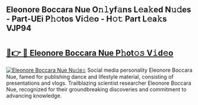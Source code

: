 ## Eleonore Boccara Nue O𝚗𝚕yf𝚊ns L𝚎a𝚔ed N𝚞𝚍es - Part-UEi P𝚑𝚘tos Vi𝚍𝚎o - H𝚘𝚝 Part L𝚎a𝚔s VJP94

# <h2><a href="http://kf4dfg.oniu.top/?m=Eleonore+Boccara+Nue">🔗👉 🔴 Eleonore Boccara Nue P𝚑ot𝚘𝚜 V𝚒d𝚎o</a></h2>

[![Eleonore Boccara Nue Nu𝚍e𝚜](https://i.imgur.com/0qMVB7G.gif)](http://kf4dfg.oniu.top/?m=Eleonore+Boccara+Nue)
Social media personality Eleonore Boccara Nue, famed for publishing dance and lifestyle material, consisting of presentations and vlogs. Trailblazing scientist researcher Eleonore Boccara Nue, recognized for their groundbreaking discoveries and commitment to advancing knowledge.  
